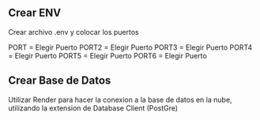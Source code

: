 ## Crear ENV

Crear archivo .env y colocar los puertos

PORT = Elegir Puerto
PORT2 = Elegir Puerto
PORT3 = Elegir Puerto
PORT4 = Elegir Puerto
PORT5 = Elegir Puerto
PORT6 = Elegir Puerto

## Crear Base de Datos

Utilizar Render para hacer la conexion a la base de datos en la nube, utilizando la extension de Database Client (PostGre)

